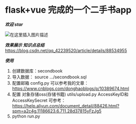 # flask+vue 完成的一个二手书app

***欢迎   star***

![在这里插入图片描述](https://img-blog.csdnimg.cn/20190313160005145.png?x-oss-process=image/watermark,type_ZmFuZ3poZW5naGVpdGk,shadow_10,text_aHR0cHM6Ly9ibG9nLmNzZG4ubmV0L3FxXzQyMjM5NTIw,size_16,color_FFFFFF,t_70)

***效果展示***
***知识点总结***
https://blog.csdn.net/qq_42239520/article/details/88534955


***使用***
1. 创建数据库：secondbook
2. 导入数据： source .../secondbook.sql
3. 配置邮箱 config.py    可以参考我的文章：https://www.cnblogs.com/donghaoblogs/p/10389674.html
4. 配置 对象存储oss(存储书籍) utils/upload.py    AccessKeyID和AccessKeySecret  可参考：https://help.aliyun.com/document_detail/88426.html?spm=a2c4g.11186623.6.711.28d37815yFzJg5
5. python run.py

